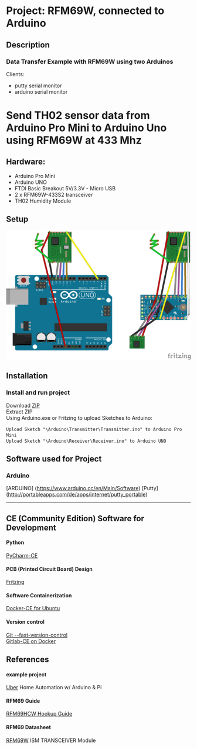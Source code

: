 # Project: RFM69W, connected to Arduino   
## Description
### Data Transfer Example with RFM69W using two Arduinos
Clients:
- putty serial monitor
- arduino serial monitor

# Send TH02 sensor data from Arduino Pro Mini to Arduino Uno using RFM69W at 433 Mhz

## Hardware:
- Arduino Pro Mini
- Arduino UNO
- FTDI Basic Breakout 5V/3.3V - Micro USB
- 2 x RFM69W-433S2 transceiver
- TH02 Humidity Module

## Setup
![Frizzing Setup](mydocu/images/project-setup_breadboard.png?raw=true)
  
## Installation
### Install and run project
  Download [ZIP](https://gitlab.fritz.box/Smarthome/Hello-RFM69/repository/archive.zip?ref=master)  
  Extract ZIP  
  Using Arduino.exe or Fritzing to upload Sketches to Arduino:
  ```
  Upload Sketch "\Arduino\Transmitter\Transmitter.ino" to Arduino Pro Mini
  Upload Sketch "\Arduino\Receiver\Receiver.ino" to Arduino UNO
  ```
  
    
## Software used for Project
### Arduino
[ARDUINO] (https://www.arduino.cc/en/Main/Software)
[Putty] (http://portableapps.com/de/apps/internet/putty_portable)

---
## CE (Community Edition) Software for Development 

#### Python
[PyCharm-CE](http://www.jetbrains.com/pycharm/download/#section=windows)

#### PCB (Printed Circuit Board) Design
[Fritzing](http://fritzing.org/home/)

#### Software Containerization
[Docker-CE for Ubuntu](https://docs.docker.com/engine/installation/linux/ubuntulinux/)

#### Version control
[Git --fast-version-control](https://git-scm.com/about)  
[Gitlab-CE on Docker](https://hub.docker.com/r/gitlab/gitlab-ce/)

## References
#### example project
[Uber](http://www.instructables.com/id/Uber-Home-Automation-w-Arduino-Pi/?ALLSTEPS)  Home Automation w/ Arduino & Pi
#### RFM69 Guide
[RFM69HCW Hookup Guide ](https://learn.sparkfun.com/tutorials/rfm69hcw-hookup-guide/how-it-works)
#### RFM69 Datasheet
[RFM69W](http://www.hoperf.com/upload/rf/RFM69W-V1.3.pdf) ISM TRANSCEIVER Module